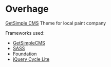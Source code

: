 Overhage
========

[GetSimple CMS](http://get-simple.info/) Theme for local paint company

Frameworks used:
- [GetSimpleCMS](http://get-simple.info/)
- [SASS](http://sass-lang.com/)
- [Foundation](http://foundation.zurb.com/)
- [jQuery Cycle Lite](http://www.malsup.com/jquery/cycle/lite/)
